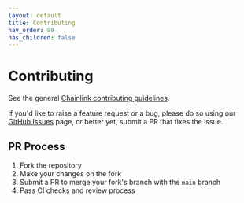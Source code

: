 ```yaml
---
layout: default
title: Contributing
nav_order: 99
has_children: false
---
```


# Contributing

See the general [Chainlink contributing guidelines](https://docs.chain.link/docs/contributing-to-chainlink/).

If you'd like to raise a feature request or a bug, please do so using our [GitHub Issues](https://github.com/smartcontractkit/integrations-framework/issues) page, or better yet, submit a PR that fixes the issue.

## PR Process

1. Fork the repository
2. Make your changes on the fork
3. Submit a PR to merge your fork's branch with the `main` branch
4. Pass CI checks and review process
